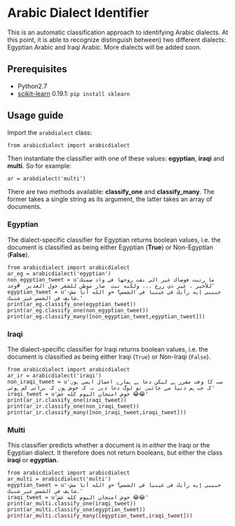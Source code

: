 # Arabic Dialect Identifier 

This is an automatic classification approach to identifying Arabic dialects. At this point, it is able to recognize distinguish between) two different dialects: Egyptian Arabic and Iraqi Arabic. More dialects will be added soon.

## Prerequisites
* Python2.7
* [scikit-learn](http://scikit-learn.org/) 0.19.1: 
`pip install sklearn`

## Usage guide

Import the `arabdialect` class:

`from arabicdialect import arabicdialect`

Then instantiate the classifier with one of these values: **egyptian**, **iraqi** and **multi**. So for example:

`ar = arabdialect('multi')`

There are two methods available: **classify_one** and **classify_many**. The former takes a single string as its argument, the latter takes an array of documents.

### Egyptian
The dialect-specific classifier for Egyptian returns boolean values, i.e. the document is classified as being either Egyptian (**True**) or Non-Egyptian (**False**).
```
from arabicdialect import arabicdialect
ar_eg = arabicdialect('egyptian')
non_egyptian_tweet = u'ما رتبت فوضاك غير الي نفت روحها في واد صمتك للأخير . غير ذي زرع ... ولكنه نبت  صار موطن للشعر حول الغدير  #وجد'
egyptian_tweet = u'-حبيبي إيه رأيك في عينيا في الشمس؟ =و الله أنا مش شايف في الشمس غير شنبك.'
print(ar_eg.classify_one(egyptian_tweet))
print(ar_eg.classify_one(non_egyptian_tweet))
print(ar_eg.classify_many([non_egyptian_tweet,egyptian_tweet]))
```

### Iraqi
The dialect-specific classifier for Iraqi returns boolean values, i.e. the document is classified as being either Iraqi (`True`) or Non-Iraqi (`False`).
```
from arabicdialect import arabicdialect
ar_ir = arabicdialect('iraqi')
non_iraqi_tweet = u'سب کا وقت مقرر ہے لیکن دعا ہے ہمارے اعمال ایسے ہوں کہ جب ہم دنیا سے جائیں تو لوگ دعا دیں نہ کہ خوش ہوں کہ برائی کم ہوئی'
iraqi_tweet = u'خوش امتحان اليوم كله غش 😂😂'
print(ar_ir.classify_one(iraqi_tweet))
print(ar_ir.classify_one(non_iraqi_tweet))
print(ar_ir.classify_many([non_iraqi_tweet,iraqi_tweet]))
```

### Multi
This classifier predicts whether a document is in *either* the Iraqi or the Egyptian dialect. It therefore does not return booleans, but either the class **iraqi** or **egyptian**.
```
from arabicdialect import arabicdialect
ar_multi = arabicdialect('multi')
egyptian_tweet = u'-حبيبي إيه رأيك في عينيا في الشمس؟ =و الله أنا مش شايف في الشمس غير شنبك.'
iraqi_tweet = u'خوش امتحان اليوم كله غش 😂😂'
print(ar_multi.classify_one(iraqi_tweet))
print(ar_multi.classify_one(egyptian_tweet))
print(ar_multi.classify_many([egyptian_tweet,iraqi_tweet]))
```

